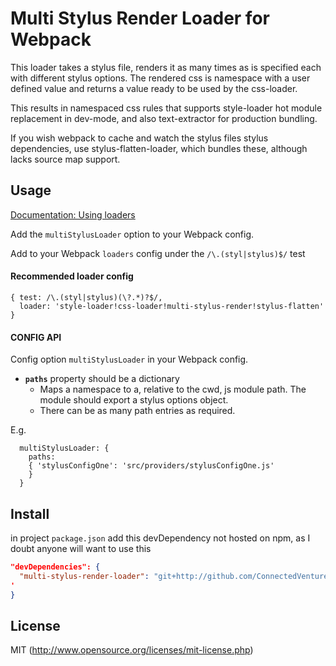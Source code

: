 # Multi Stylus Render Loader for Webpack

This loader takes a stylus file, renders it as many times as is specified each with different stylus options. The rendered css is namespace with a user defined value and returns a value ready to be used by the css-loader.   
  
This results in namespaced css rules that supports style-loader hot module replacement in dev-mode, and also text-extractor for production bundling. 
  
If you wish webpack to cache and watch the stylus files stylus dependencies, use stylus-flatten-loader, which bundles these, although lacks source map support.

## Usage

[Documentation: Using loaders](http://webpack.github.io/docs/using-loaders.html)

Add the `multiStylusLoader` option to your Webpack config.

Add to your Webpack `loaders` config under the `/\.(styl|stylus)$/` test

#### Recommended loader config
```
{ test: /\.(styl|stylus)(\?.*)?$/,
  loader: 'style-loader!css-loader!multi-stylus-render!stylus-flatten'
}
```

#### CONFIG API
Config option `multiStylusLoader` in your Webpack config.

* **`paths`** property should be a dictionary
	* Maps a namespace to a, relative to the cwd, js module path. The module should export a stylus options object.
	* There can be as many path entries as required.

E.g. 

```
  multiStylusLoader: {
    paths:
    { 'stylusConfigOne': 'src/providers/stylusConfigOne.js'
    }
  }
```

## Install
in project `package.json` add this devDependency 
not hosted on npm, as I doubt anyone will want to use this

```json
"devDependencies": {
  "multi-stylus-render-loader": "git+http://github.com/ConnectedVentures/multi-stylus-render-loader.git"
'
}
```

## License

MIT (http://www.opensource.org/licenses/mit-license.php)
